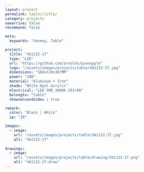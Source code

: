 ```yaml
---
layout: project
permalink: table/:title/
category: projects
newarrive: false
recommand: false

meta:
  keywords: "Vaneey, Table"

project:
  title: "VA1132-1T"
  type: "LED"
  url: "https://github.com/arnolds/pineapple"
  logo: "/assets/images/projects/table/VA1132-1T.jpg"
  dimensions: "160x120x387MM"
  power: "10W"
  material: "Aluminum + Iron"
  shade: "White Opal Acrylic"
  electrical: "LED SMD 3000K CRI>80"
  belongto: "table"
  showsencondindex : true

remark:
  color: "Black | White"
  ip: "20"

images:
  - image:
    url: "/assets/images/projects/table/VA1132-1T.jpg"
    alt: "VA1132-1T"
    
drawings:
  - image:
    url: "/assets/images/projects/table/drawing/VA1132-1T.png"
    alt: "VA1132-1T-draw"
---
```

